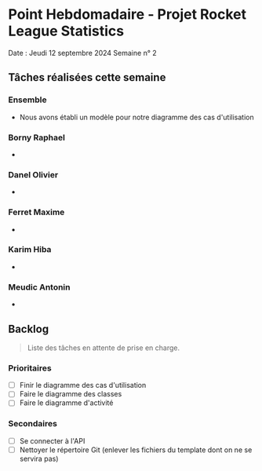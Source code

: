 # Point Hebdomadaire - Projet Rocket League Statistics

Date : Jeudi 12 septembre 2024
Semaine n° 2

## Tâches réalisées cette semaine

### Ensemble

- Nous avons établi un modèle pour notre diagramme des cas d'utilisation


### Borny Raphael

-


### Danel Olivier

- 


### Ferret Maxime

- 


### Karim Hiba

- 


### Meudic Antonin

- 


## Backlog

> Liste des tâches en attente de prise en charge.

### Prioritaires

- [ ] Finir le diagramme des cas d'utilisation
- [ ] Faire le diagramme des classes
- [ ] Faire le diagramme d'activité

### Secondaires

- [ ] Se connecter à l'API
- [ ] Nettoyer le répertoire Git (enlever les fichiers du template dont on ne se servira pas)
